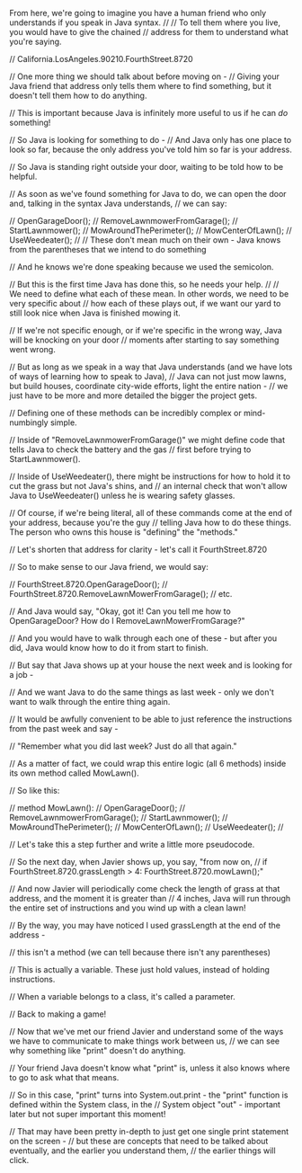 
From here, we're going to imagine you have a human friend who only understands if you speak in Java syntax.
//
//      To tell them where you live, you would have to give the chained
//      address for them to understand what you're saying.

//        California.LosAngeles.90210.FourthStreet.8720

//      One more thing we should talk about before moving on -
//      Giving your Java friend that address only tells them where to find something, but it doesn't tell them how to do anything.

//      This is important because Java is infinitely more useful to us if he can *do* something!

//        So Java is looking for something to do -
//      And Java only has one place to look so far, because the only address you've told him so far is your address.

//      So Java is standing right outside your door, waiting to be told how to be helpful.

//      As soon as we've found something for Java to do, we can open the door and, talking in the syntax Java understands,
//      we can say:

//        OpenGarageDoor();
//        RemoveLawnmowerFromGarage();
//        StartLawnmower();
//        MowAroundThePerimeter();
//        MowCenterOfLawn();
//        UseWeedeater();
//
//      These don't mean much on their own - Java knows from the parentheses that we intend to do something

//      And he knows we're done speaking because we used the semicolon.

//      But this is the first time Java has done this, so he needs your help.
//
//      We need to define what each of these mean. In other words, we need to be very specific about
//        how each of these plays out, if we want our yard to still look nice when Java is finished mowing it.

//        If we're not specific enough, or if we're specific in the wrong way, Java will be knocking on your door
//        moments after starting to say something went wrong.

//        But as long as we speak in a way that Java understands (and we have lots of ways of learning how to speak to Java),
//        Java can not just mow lawns, but build houses, coordinate city-wide efforts, light the entire nation -
//        we just have to be more and more detailed the bigger the project gets.

//        Defining one of these methods can be incredibly complex or mind-numbingly simple.

//      Inside of "RemoveLawnmowerFromGarage()" we might define code that tells Java to check the battery and the gas
//        first before trying to StartLawnmower().

//      Inside of UseWeedeater(), there might be instructions for how to hold it to cut the grass but not Java's shins, and
//        an internal check that won't allow Java to UseWeedeater() unless he is wearing safety glasses.

//      Of course, if we're being literal, all of these commands come at the end of your address, because you're the guy
//        telling Java how to do these things. The person who owns this house is "defining" the "methods."

//      Let's shorten that address for clarity - let's call it FourthStreet.8720

//      So to make sense to our Java friend, we would say:

//        FourthStreet.8720.OpenGarageDoor();
//        FourthStreet.8720.RemoveLawnMowerFromGarage();
//        etc.

//      And Java would say, "Okay, got it! Can you tell me how to OpenGarageDoor? How do I RemoveLawnMowerFromGarage?"

//      And you would have to walk through each one of these - but after you did, Java would know how to do it from start to finish.

//      But say that Java shows up at your house the next week and is looking for a job -

//        And we want Java to do the same things as last week - only we don't want to walk through the entire thing again.

//      It would be awfully convenient to be able to just reference the instructions from the past week and say -

//        "Remember what you did last week? Just do all that again."

//        As a matter of fact, we could wrap this entire logic (all 6 methods) inside its own method called MowLawn().

//        So like this:

//        method MowLawn():
//              OpenGarageDoor();
//              RemoveLawnmowerFromGarage();
//              StartLawnmower();
//              MowAroundThePerimeter();
//              MowCenterOfLawn();
//              UseWeedeater();
//



//      Let's take this a step further and write a little more pseudocode.

//        So the next day, when Javier shows up, you say, "from now on,
//              if FourthStreet.8720.grassLength > 4: FourthStreet.8720.mowLawn();"

//        And now Javier will periodically come check the length of grass at that address, and the moment it is greater than
//        4 inches, Java will run through the entire set of instructions and you wind up with a clean lawn!

//        By the way, you may have noticed I used grassLength at the end of the address -

//        this isn't a method (we can tell because there isn't any parentheses)

//        This is actually a variable. These just hold values, instead of holding instructions.

//        When a variable belongs to a class, it's called a parameter.

//      Back to making a game!

//      Now that we've met our friend Javier and understand some of the ways we have to communicate to make things work between us,
//        we can see why something like "print" doesn't do anything.

//      Your friend Java doesn't know what "print" is, unless it also knows where to go to ask what that means.

//      So in this case, "print" turns into System.out.print - the "print" function is defined within the System class, in the
//        System object "out" - important later but not super important this moment!

//        That may have been pretty in-depth to just get one single print statement on the screen -
//        but these are concepts that need to be talked about eventually, and the earlier you understand them,
//        the earlier things will click.
